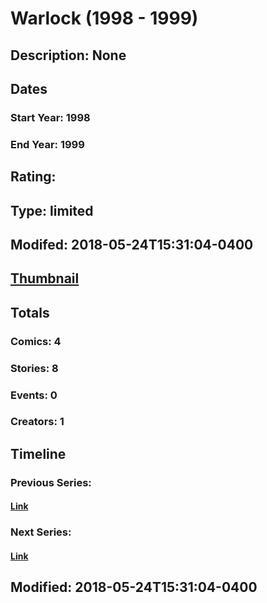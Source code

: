 # Warlock (1998 - 1999)
## Description: None
## Dates
### Start Year: 1998
### End Year: 1999
## Rating: 
## Type: limited
## Modifed: 2018-05-24T15:31:04-0400
## [Thumbnail](http://i.annihil.us/u/prod/marvel/i/mg/1/50/5a8715629e676.jpg)
## Totals
### Comics: 4
### Stories: 8
### Events: 0
### Creators: 1
## Timeline
### Previous Series: 
#### [Link]()
### Next Series: 
#### [Link]()
## Modified: 2018-05-24T15:31:04-0400